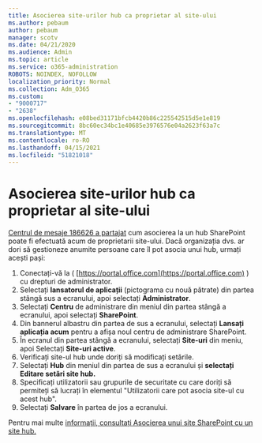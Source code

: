 ```yaml
---
title: Asocierea site-urilor hub ca proprietar al site-ului
ms.author: pebaum
author: pebaum
manager: scotv
ms.date: 04/21/2020
ms.audience: Admin
ms.topic: article
ms.service: o365-administration
ROBOTS: NOINDEX, NOFOLLOW
localization_priority: Normal
ms.collection: Adm_O365
ms.custom:
- "9000717"
- "2638"
ms.openlocfilehash: e08bed31171bfcb4420b86c225542515d5e1e819
ms.sourcegitcommit: 8bc60ec34bc1e40685e3976576e04a2623f63a7c
ms.translationtype: MT
ms.contentlocale: ro-RO
ms.lasthandoff: 04/15/2021
ms.locfileid: "51821018"
---
```

# <a name="associate-hub-sites-as-site-owner"></a>Asocierea site-urilor hub ca proprietar al site-ului

[Centrul de mesaje 186626 a partajat](https://admin.microsoft.com/Adminportal/Home?source=applauncher#/MessageCenter?id=MC186626) cum asocierea la un hub SharePoint poate fi efectuată acum de proprietarii site-ului. Dacă organizația dvs. ar dori să gestioneze anumite persoane care îl pot asocia unui hub, urmați acești pași: 

1. Conectați-vă la ( [https://portal.office.com](https://portal.office.com) ) cu drepturi de administrator.
2. Selectați **lansatorul de aplicații** (pictograma cu nouă pătrate) din partea stângă sus a ecranului, apoi selectați **Administrator**.
3. Selectați **Centru** de administrare din meniul din partea stângă a ecranului, apoi selectați **SharePoint**.
4. Din bannerul albastru din partea de sus a ecranului, selectați **Lansați aplicația acum** pentru a afișa noul centru de administrare SharePoint.
5. În ecranul din partea stângă a ecranului, selectați **Site-uri** din meniu, apoi Selectați **Site-uri active**.
6. Verificați site-ul hub unde doriți să modificați setările.
7. Selectați **Hub** din meniul din partea de sus a ecranului și **selectați Editare setări site hub.**
8. Specificați utilizatorii sau grupurile de securitate cu care doriți să permiteți să lucrați în elementul "Utilizatorii care pot asocia site-ul cu acest hub".
9. Selectați **Salvare** în partea de jos a ecranului.

Pentru mai multe [informații, consultați Asocierea unui site SharePoint cu un site hub.](https://support.office.com/article/associate-a-sharepoint-site-with-a-hub-site-ae0009fd-af04-4d3d-917d-88edb43efc05) 